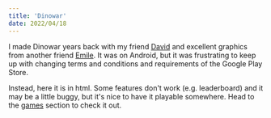 ```yaml
---
title: 'Dinowar'
date: 2022/04/18
---
```


I made Dinowar years back with my friend [David](https://www.dglencross.com/) and excellent graphics from another friend [Emile](https://emile.work). It was on Android, but it was frustrating to keep up with changing terms and conditions and requirements of the Google Play Store.

Instead, here it is in html. Some features don't work (e.g. leaderboard) and it may be a little buggy, but it's nice to have it playable somewhere. Head to the <a href="/games" >games</a> section to check it out.
